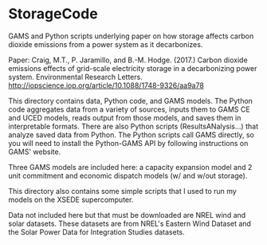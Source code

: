 # StorageCode
GAMS and Python scripts underlying paper on how storage affects carbon dioxide emissions from a power system as it decarbonizes. 

Paper: Craig, M.T., P. Jaramillo, and B.-M. Hodge. (2017.) Carbon dioxide emissions effects of grid-scale electricity storage in a decarbonizing power system. Environmental Research Letters. http://iopscience.iop.org/article/10.1088/1748-9326/aa9a78

This directory contains data, Python code, and GAMS models. The Python code aggregates data from a variety of sources, inputs them to GAMS CE and UCED models, reads output from those models, and saves them in interpretable formats. There are also Python scripts (ResultsANalysis...) that analyze saved data from Python. The Python scripts call GAMS directly, so you will need to install the Python-GAMS API by following instructions on GAMS' website. 

Three GAMS models are included here: a capacity expansion model and 2 unit commitment and economic dispatch models (w/ and w/out storage).

This directory also contains some simple scripts that I used to run my models on the XSEDE supercomputer.

Data not included here but that must be downloaded are NREL wind and solar datasets. These datasets are from NREL's Eastern Wind Dataset and the Solar Power Data for Integration Studies datasets.
